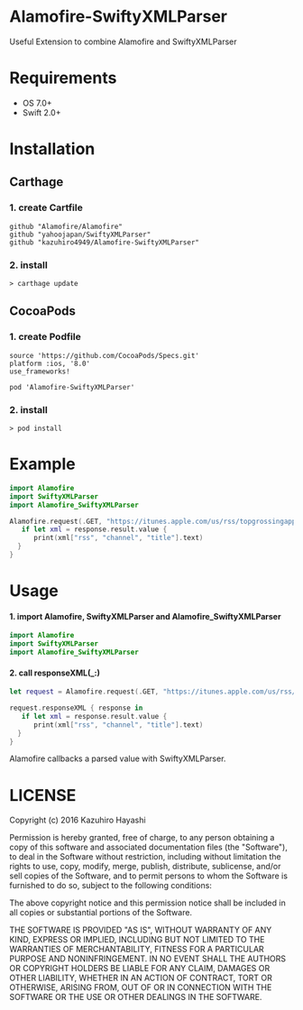 # Alamofire-SwiftyXMLParser
Useful Extension to combine Alamofire and SwiftyXMLParser

# Requirements
* OS 7.0+
* Swift 2.0+

# Installation
## Carthage

### 1. create Cartfile
```
github "Alamofire/Alamofire"
github "yahoojapan/SwiftyXMLParser"
github "kazuhiro4949/Alamofire-SwiftyXMLParser"
```
### 2. install
```
> carthage update
```
## CocoaPods

### 1. create Podfile
```
source 'https://github.com/CocoaPods/Specs.git'
platform :ios, '8.0'
use_frameworks!

pod 'Alamofire-SwiftyXMLParser'
```

### 2. install
```
> pod install
````

# Example

```swift
import Alamofire
import SwiftyXMLParser
import Alamofire_SwiftyXMLParser

Alamofire.request(.GET, "https://itunes.apple.com/us/rss/topgrossingapplications/limit=10/xml").responseXML { response in
   if let xml = response.result.value {
      print(xml["rss", "channel", "title"].text)
  }
}
```

# Usage
#### 1. import Alamofire, SwiftyXMLParser and Alamofire_SwiftyXMLParser
```swift
import Alamofire
import SwiftyXMLParser
import Alamofire_SwiftyXMLParser
```
#### 2. call responseXML(_:)
```swift
let request = Alamofire.request(.GET, "https://itunes.apple.com/us/rss/topgrossingapplications/limit=10/xml")

request.responseXML { response in
   if let xml = response.result.value {
      print(xml["rss", "channel", "title"].text)
  }
}
```

Alamofire callbacks a parsed value with SwiftyXMLParser.

# LICENSE

Copyright (c) 2016 Kazuhiro Hayashi

Permission is hereby granted, free of charge, to any person obtaining a copy of this software and associated documentation files (the "Software"), to deal in the Software without restriction, including without limitation the rights to use, copy, modify, merge, publish, distribute, sublicense, and/or sell copies of the Software, and to permit persons to whom the Software is furnished to do so, subject to the following conditions:

The above copyright notice and this permission notice shall be included in all copies or substantial portions of the Software.

THE SOFTWARE IS PROVIDED "AS IS", WITHOUT WARRANTY OF ANY KIND, EXPRESS OR IMPLIED, INCLUDING BUT NOT LIMITED TO THE WARRANTIES OF MERCHANTABILITY, FITNESS FOR A PARTICULAR PURPOSE AND NONINFRINGEMENT. IN NO EVENT SHALL THE AUTHORS OR COPYRIGHT HOLDERS BE LIABLE FOR ANY CLAIM, DAMAGES OR OTHER LIABILITY, WHETHER IN AN ACTION OF CONTRACT, TORT OR OTHERWISE, ARISING FROM, OUT OF OR IN CONNECTION WITH THE SOFTWARE OR THE USE OR OTHER DEALINGS IN THE SOFTWARE.
